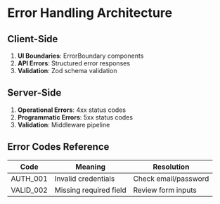 # Error Handling Architecture

## Client-Side
1. **UI Boundaries**: ErrorBoundary components
2. **API Errors**: Structured error responses
3. **Validation**: Zod schema validation

## Server-Side
1. **Operational Errors**: 4xx status codes
2. **Programmatic Errors**: 5xx status codes
3. **Validation**: Middleware pipeline

## Error Codes Reference
| Code | Meaning | Resolution |
|------|---------|------------|
| AUTH_001 | Invalid credentials | Check email/password |
| VALID_002 | Missing required field | Review form inputs |
